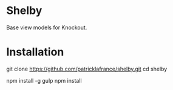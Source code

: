 Shelby
======

Base view models for Knockout.


Installation
======

git clone https://github.com/patricklafrance/shelby.git
cd shelby

npm install -g gulp
npm install